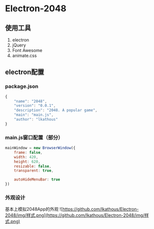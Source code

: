 # Electron-2048

## 使用工具
1. electron
2. jQuery
3. Font Awesome
4. animate.css

## electron配置
### package.json
```JavaScript
{
	"name": "2048",
	"version": "0.0.1",
	"description": "2048. A popular game",
	"main": "main.js",
	"author": "lkathous"
}
```

### main.js窗口配置（部分）
```JavaScript
mainWindow = new BrowserWindow({
	frame: false,
	width: 420,
	height: 620,
	resizable: false,
	transparent: true,

	autoHideMenuBar: true
})
```

### 外观设计
基本上模拟2048App的外观
![https://github.com/lkathous/Electron-2048/img/样式.png](https://github.com/lkathous/Electron-2048/img/样式.png)
